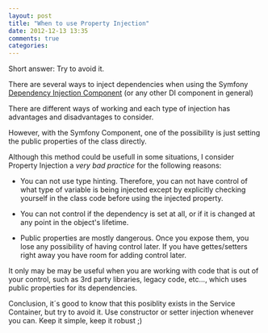 ```yaml
---
layout: post
title: "When to use Property Injection"
date: 2012-12-13 13:35
comments: true
categories: 
---
```

Short answer: Try to avoid it.

There are several ways to inject dependencies when using the Symfony [Dependency Injection Component](https://github.com/symfony/DependencyInjection) (or any other DI component in general)
 
There are different ways of working and each type of injection has advantages and disadvantages to consider.

However, with the Symfony Component, one of the possibility is just setting the public properties of the class directly.
 
Although this method could be usefull in some situations, I consider Property Injection a *very bad practice* for the following reasons:

- You can not use type hinting. Therefore, you can not have control of what type of variable is being injected except by explicitly checking yourself in the class code before using the injected property.

- You can not control if the dependency is set at all, or if it is changed at any point in the object's lifetime.

- Public properties are mostly dangerous. Once you expose them, you lose any possibility of having control later. If you have gettes/setters right away you have room for adding control later.

It only may be may be useful when you are working with code that is out of your control, such as 3rd party libraries, legacy code, etc..., which uses public properties for its dependencies.

Conclusion, it´s good to know that this posiblity exists in the Service Container, but try to avoid it. Use constructor or setter injection whenever you can. Keep it simple, keep it robust ;)